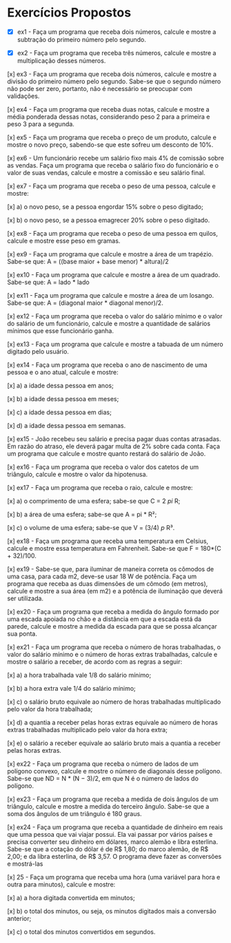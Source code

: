 # Exercícios Propostos

- [x] ex1 - Faça um programa que receba dois números, calcule e mostre a subtração do primeiro número pelo segundo.

- [x] ex2 - Faça um programa que receba três números, calcule e mostre a multiplicação desses números.

[x] ex3 - Faça um programa que receba dois números, calcule e mostre a divisão do primeiro número pelo segundo. Sabe-se que o segundo número não pode ser zero, portanto, não é necessário se preocupar com validações.

[x] ex4 - Faça um programa que receba duas notas, calcule e mostre a média ponderada dessas notas, considerando peso 2 para a primeira e peso 3 para a segunda.

[x] ex5 - Faça um programa que receba o preço de um produto, calcule e mostre o novo preço, sabendo-se que este sofreu um desconto de 10%.

[x] ex6 - Um funcionário recebe um salário fixo mais 4% de comissão sobre as vendas. Faça um programa que receba o salário fixo do funcionário e o valor de suas vendas, calcule e mostre a comissão e seu salário final.

[x] ex7 - Faça um programa que receba o peso de uma pessoa, calcule e mostre:

[x] a) o novo peso, se a pessoa engordar 15% sobre o peso digitado;

[x] b) o novo peso, se a pessoa emagrecer 20% sobre o peso digitado.

[x] ex8 - Faça um programa que receba o peso de uma pessoa em quilos, calcule e mostre esse peso em gramas.

[x] ex9 - Faça um programa que calcule e mostre a área de um trapézio. Sabe-se que: A = ((base maior + base menor) * altura)/2

[x] ex10 - Faça um programa que calcule e mostre a área de um quadrado. Sabe-se que: A = lado * lado

[x] ex11 - Faça um programa que calcule e mostre a área de um losango. Sabe-se que: A = (diagonal maior * diagonal menor)/2.

[x] ex12 - Faça um programa que receba o valor do salário mínimo e o valor do salário de um funcionário, calcule e mostre a quantidade de salários mínimos que esse funcionário ganha.

[x] ex13 - Faça um programa que calcule e mostre a tabuada de um número digitado pelo usuário.

[x] ex14 - Faça um programa que receba o ano de nascimento de uma pessoa e o ano atual, calcule e mostre:

[x] a) a idade dessa pessoa em anos;

[x] b) a idade dessa pessoa em meses;

[x] c) a idade dessa pessoa em dias;

[x] d) a idade dessa pessoa em semanas.

[x] ex15 - João recebeu seu salário e precisa pagar duas contas atrasadas. Em razão do atraso, ele deverá pagar multa de 2% sobre cada conta. Faça um programa que calcule e mostre quanto restará do salário de João.

[x] ex16 - Faça um programa que receba o valor dos catetos de um triângulo, calcule e mostre o valor da hipotenusa.

[x] ex17 - Faça um programa que receba o raio, calcule e mostre:

[x] a) o comprimento de uma esfera; sabe-se que C = 2 *pi* R;

[x] b) a área de uma esfera; sabe-se que A = pi * R²;

[x] c) o volume de uma esfera; sabe-se que V = (3/4) *p* R³.

[x] ex18 - Faça um programa que receba uma temperatura em Celsius, calcule e mostre essa temperatura em Fahrenheit. Sabe-se que F = 180*(C + 32)/100.

[x] ex19 - Sabe-se que, para iluminar de maneira correta os cômodos de uma casa, para cada m2, deve-se usar 18 W de potência. Faça um programa que receba as duas dimensões de um cômodo (em metros), calcule e mostre a sua área (em m2) e a potência de iluminação que deverá ser utilizada.

[x] ex20 - Faça um programa que receba a medida do ângulo formado por uma escada apoiada no chão e a distância em que a escada está da parede, calcule e mostre a medida da escada para que se possa alcançar sua ponta.

[x] ex21 - Faça um programa que receba o número de horas trabalhadas, o valor do salário mínimo e o número
de horas extras trabalhadas, calcule e mostre o salário a receber, de acordo com as regras a seguir:

[x] a) a hora trabalhada vale 1/8 do salário mínimo;

[x] b) a hora extra vale 1/4 do salário mínimo;

[x] c) o salário bruto equivale ao número de horas trabalhadas multiplicado pelo valor da hora trabalhada;

[x] d) a quantia a receber pelas horas extras equivale ao número de horas extras trabalhadas multiplicado pelo valor
da hora extra;

[x] e) o salário a receber equivale ao salário bruto mais a quantia a receber pelas horas extras.

[x] ex22 - Faça um programa que receba o número de lados de um polígono convexo, calcule e mostre o número
de diagonais desse polígono. Sabe-se que ND = N * (N − 3)/2, em que N é o número de lados do polígono.

[x] ex23 - Faça um programa que receba a medida de dois ângulos de um triângulo, calcule e mostre a medida do
terceiro ângulo. Sabe-se que a soma dos ângulos de um triângulo é 180 graus.

[x] ex24 - Faça um programa que receba a quantidade de dinheiro em reais que uma pessoa que vai viajar possui. Ela
vai passar por vários países e precisa converter seu dinheiro em dólares, marco alemão e libra esterlina. Sabe-se que a cotação do dólar é de R$ 1,80; do marco alemão, de R$ 2,00; e da libra esterlina, de R$ 3,57. O programa deve fazer as conversões e mostrá-las

[x] 25 - Faça um programa que receba uma hora (uma variável para hora e outra para minutos), calcule e
mostre:

[x] a) a hora digitada convertida em minutos;

[x] b) o total dos minutos, ou seja, os minutos digitados mais a conversão anterior;

[x] c) o total dos minutos convertidos em segundos.
